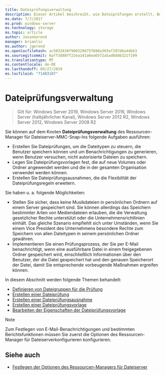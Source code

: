 ```yaml
---
title: Dateiprüfungsverwaltung
description: Dieser Artikel beschreibt, wie Dateiprüfungen erstellt, Benachrichtigungen generiert, Dateiprüfungsvorlagen festgelegt und Dateiprüfungsausnahmen erstellt werden
ms.date: 7/7/2017
ms.prod: windows-server
ms.technology: storage
ms.topic: article
author: JasonGerend
manager: brianlic
ms.author: jgerend
ms.openlocfilehash: ac5032630f960329675f896a303ef197d6a4dbb3
ms.sourcegitcommit: 6aff3d88ff22ea141a6ea6572a5ad8dd6321f199
ms.translationtype: MT
ms.contentlocale: de-DE
ms.lasthandoff: 09/27/2019
ms.locfileid: "71403107"
---
```

# <a name="file-screening-management"></a>Dateiprüfungsverwaltung

> Gilt für: Windows Server 2019, Windows Server 2016, Windows Server (halbjährlicher Kanal), Windows Server 2012 R2, Windows Server 2012, Windows Server 2008 R2

Sie können auf dem Knoten **Dateiprüfungsverwaltung** des Ressourcen-Manager für Dateiserver-MMC-Snap-Ins folgende Aufgaben ausführen:

-   Erstellen Sie Dateiprüfungen, um die Dateitypen zu steuern, die Benutzer speichern können und um Benachrichtigungen zu generieren, wenn Benutzer versuchen, nicht autorisierte Dateien zu speichern.
-   Legen Sie Dateiprüfungsvorlagen fest, die auf neue Volumes oder Ordner angewendet werden und die in der gesamten Organisation verwendet werden können.
-   Erstellen Sie Dateiprüfungsausnahmen, die die Flexibilität der Dateiprüfungsregeln erweitern.

Sie haben u. a. folgende Möglichkeiten:

-   Stellen Sie sicher, dass keine Musikdateien in persönlichen Ordnern auf einem Server gespeichert sind. Sie können allerdings das Speichern bestimmter Arten von Mediendateien erlauben, die die Verwaltung gesetzlicher Rechte unterstützt oder die Unternehmensrichtlinien einhält. Das gleiche Szenario empfiehlt sich unter Umständen, wenn Sie einem Vice President des Unternehmens besondere Rechte zum Speichern von allen Dateitypen in seinem persönlichen Ordner gewähren.
-   Implementieren Sie einen Prüfungsprozess, der Sie per E-Mail benachrichtigt, wenn eine ausführbare Datei in einem freigegebenen Ordner gespeichert wird, einschließlich Informationen über den Benutzer, der die Datei gespeichert hat und den genauen Speicherort der Datei, damit Sie entsprechende vorbeugende Maßnahmen ergreifen können.

In diesem Abschnitt werden folgende Themen behandelt:

-   [Definieren von Dateigruppen für die Prüfung](define-file-groups-for-screening.md)
-   [Erstellen einer Dateiprüfung](create-file-screen.md)
-   [Erstellen einer Dateiprüfungsausnahme](create-file-screen-exception.md)
-   [Erstellen einer Dateiprüfungsvorlage](create-file-screen-template.md)
-   [Bearbeiten der Eigenschaften der Dateiprüfungsvorlage](edit-file-screen-template-properties.md)

> [!Note]
> Zum Festlegen von E-Mail-Benachrichtigungen und bestimmten Berichtsfunktionen müssen Sie zuerst die Optionen des Ressourcen-Manager für Dateiserverkonfigurieren konfigurieren.

## <a name="see-also"></a>Siehe auch

-   [Festlegen der Optionen des Ressourcen-Managers für Dateiserver](setting-file-server-resource-manager-options.md)


